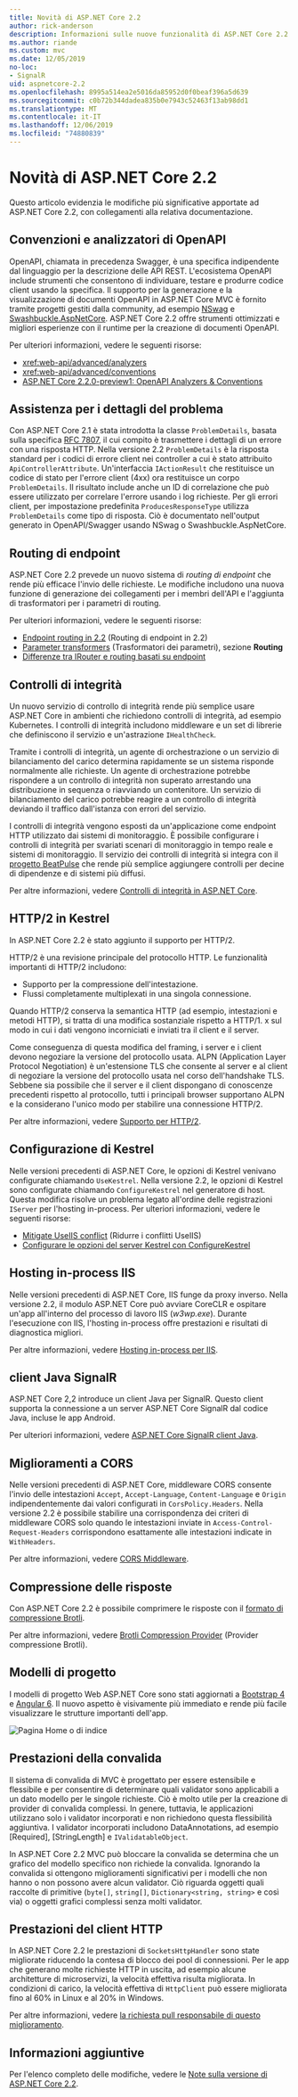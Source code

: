 ```yaml
---
title: Novità di ASP.NET Core 2.2
author: rick-anderson
description: Informazioni sulle nuove funzionalità di ASP.NET Core 2.2.
ms.author: riande
ms.custom: mvc
ms.date: 12/05/2019
no-loc:
- SignalR
uid: aspnetcore-2.2
ms.openlocfilehash: 8995a514ea2e5016da85952d0f0beaf396a5d639
ms.sourcegitcommit: c0b72b344dadea835b0e7943c52463f13ab98dd1
ms.translationtype: MT
ms.contentlocale: it-IT
ms.lasthandoff: 12/06/2019
ms.locfileid: "74880839"
---
```

# <a name="whats-new-in-aspnet-core-22"></a>Novità di ASP.NET Core 2.2

Questo articolo evidenzia le modifiche più significative apportate ad ASP.NET Core 2.2, con collegamenti alla relativa documentazione.

## <a name="openapi-analyzers--conventions"></a>Convenzioni e analizzatori di OpenAPI

OpenAPI, chiamata in precedenza Swagger, è una specifica indipendente dal linguaggio per la descrizione delle API REST. L'ecosistema OpenAPI include strumenti che consentono di individuare, testare e produrre codice client usando la specifica. Il supporto per la generazione e la visualizzazione di documenti OpenAPI in ASP.NET Core MVC è fornito tramite progetti gestiti dalla community, ad esempio [NSwag](https://github.com/RicoSuter/NSwag) e [Swashbuckle.AspNetCore](https://github.com/domaindrivendev/Swashbuckle.AspNetCore). ASP.NET Core 2.2 offre strumenti ottimizzati e migliori esperienze con il runtime per la creazione di documenti OpenAPI.

Per ulteriori informazioni, vedere le seguenti risorse:

* <xref:web-api/advanced/analyzers>
* <xref:web-api/advanced/conventions>
* [ASP.NET Core 2.2.0-preview1: OpenAPI Analyzers & Conventions](https://blogs.msdn.microsoft.com/webdev/2018/08/23/asp-net-core-2-20-preview1-open-api-analyzers-conventions/)

## <a name="problem-details-support"></a>Assistenza per i dettagli del problema

Con ASP.NET Core 2.1 è stata introdotta la classe `ProblemDetails`, basata sulla specifica [RFC 7807](https://tools.ietf.org/html/rfc7807), il cui compito è trasmettere i dettagli di un errore con una risposta HTTP. Nella versione 2.2 `ProblemDetails` è la risposta standard per i codici di errore client nei controller a cui è stato attribuito `ApiControllerAttribute`. Un'interfaccia `IActionResult` che restituisce un codice di stato per l'errore client (4xx) ora restituisce un corpo `ProblemDetails`. Il risultato include anche un ID di correlazione che può essere utilizzato per correlare l'errore usando i log richieste. Per gli errori client, per impostazione predefinita `ProducesResponseType` utilizza `ProblemDetails` come tipo di risposta. Ciò è documentato nell'output generato in OpenAPI/Swagger usando NSwag o Swashbuckle.AspNetCore.

## <a name="endpoint-routing"></a>Routing di endpoint

ASP.NET Core 2.2 prevede un nuovo sistema di *routing di endpoint* che rende più efficace l'invio delle richieste. Le modifiche includono una nuova funzione di generazione dei collegamenti per i membri dell'API e l'aggiunta di trasformatori per i parametri di routing.

Per ulteriori informazioni, vedere le seguenti risorse:

* [Endpoint routing in 2.2](https://blogs.msdn.microsoft.com/webdev/2018/08/27/asp-net-core-2-2-0-preview1-endpoint-routing/) (Routing di endpoint in 2.2)
* [Parameter transformers](https://www.hanselman.com/blog/ASPNETCore22ParameterTransformersForCleanURLGenerationAndSlugsInRazorPagesOrMVC.aspx) (Trasformatori dei parametri), sezione **Routing**
* [Differenze tra IRouter e routing basati su endpoint](xref:fundamentals/routing?view=aspnetcore-2.2#differences-from-earlier-versions-of-routing)

## <a name="health-checks"></a>Controlli di integrità

Un nuovo servizio di controllo di integrità rende più semplice usare ASP.NET Core in ambienti che richiedono controlli di integrità, ad esempio Kubernetes. I controlli di integrità includono middleware e un set di librerie che definiscono il servizio e un'astrazione `IHealthCheck`.

Tramite i controlli di integrità, un agente di orchestrazione o un servizio di bilanciamento del carico determina rapidamente se un sistema risponde normalmente alle richieste. Un agente di orchestrazione potrebbe rispondere a un controllo di integrità non superato arrestando una distribuzione in sequenza o riavviando un contenitore. Un servizio di bilanciamento del carico potrebbe reagire a un controllo di integrità deviando il traffico dall'istanza con errori del servizio.

I controlli di integrità vengono esposti da un'applicazione come endpoint HTTP utilizzato dai sistemi di monitoraggio. È possibile configurare i controlli di integrità per svariati scenari di monitoraggio in tempo reale e sistemi di monitoraggio. Il servizio dei controlli di integrità si integra con il [progetto BeatPulse](https://github.com/Xabaril/BeatPulse) che rende più semplice aggiungere controlli per decine di dipendenze e di sistemi più diffusi.

Per altre informazioni, vedere [Controlli di integrità in ASP.NET Core](xref:host-and-deploy/health-checks).

## <a name="http2-in-kestrel"></a>HTTP/2 in Kestrel

In ASP.NET Core 2.2 è stato aggiunto il supporto per HTTP/2.

HTTP/2 è una revisione principale del protocollo HTTP. Le funzionalità importanti di HTTP/2 includono:

* Supporto per la compressione dell'intestazione.
* Flussi completamente multiplexati in una singola connessione.

Quando HTTP/2 conserva la semantica HTTP (ad esempio, intestazioni e metodi HTTP), si tratta di una modifica sostanziale rispetto a HTTP/1. x sul modo in cui i dati vengono incorniciati e inviati tra il client e il server.

Come conseguenza di questa modifica del framing, i server e i client devono negoziare la versione del protocollo usata. ALPN (Application Layer Protocol Negotiation) è un'estensione TLS che consente al server e al client di negoziare la versione del protocollo usata nel corso dell'handshake TLS. Sebbene sia possibile che il server e il client dispongano di conoscenze precedenti rispetto al protocollo, tutti i principali browser supportano ALPN e la considerano l'unico modo per stabilire una connessione HTTP/2.

Per altre informazioni, vedere [Supporto per HTTP/2](xref:fundamentals/servers/index?view=aspnetcore-2.2#http2-support).

## <a name="kestrel-configuration"></a>Configurazione di Kestrel

Nelle versioni precedenti di ASP.NET Core, le opzioni di Kestrel venivano configurate chiamando `UseKestrel`. Nella versione 2.2, le opzioni di Kestrel sono configurate chiamando `ConfigureKestrel` nel generatore di host. Questa modifica risolve un problema legato all'ordine delle registrazioni `IServer` per l'hosting in-process. Per ulteriori informazioni, vedere le seguenti risorse:

* [Mitigate UseIIS conflict](https://github.com/aspnet/KestrelHttpServer/issues/2760) (Ridurre i conflitti UseIIS)
* [Configurare le opzioni del server Kestrel con ConfigureKestrel](xref:fundamentals/servers/kestrel?view=aspnetcore-2.2#how-to-use-kestrel-in-aspnet-core-apps)

## <a name="iis-in-process-hosting"></a>Hosting in-process IIS

Nelle versioni precedenti di ASP.NET Core, IIS funge da proxy inverso. Nella versione 2.2, il modulo ASP.NET Core può avviare CoreCLR e ospitare un'app all'interno del processo di lavoro IIS (*w3wp.exe*). Durante l'esecuzione con IIS, l'hosting in-process offre prestazioni e risultati di diagnostica migliori.

Per altre informazioni, vedere [Hosting in-process per IIS](xref:host-and-deploy/aspnet-core-module?view=aspnetcore-2.2#in-process-hosting-model).

## <a name="opno-locsignalr-java-client"></a>client Java SignalR

ASP.NET Core 2,2 introduce un client Java per SignalR. Questo client supporta la connessione a un server ASP.NET Core SignalR dal codice Java, incluse le app Android.

Per ulteriori informazioni, vedere [ASP.NET Core SignalR client Java](https://docs.microsoft.com/aspnet/core/signalr/java-client?view=aspnetcore-2.2).

## <a name="cors-improvements"></a>Miglioramenti a CORS

Nelle versioni precedenti di ASP.NET Core, middleware CORS consente l'invio delle intestazioni `Accept`, `Accept-Language`, `Content-Language` e `Origin` indipendentemente dai valori configurati in `CorsPolicy.Headers`. Nella versione 2.2 è possibile stabilire una corrispondenza dei criteri di middleware CORS solo quando le intestazioni inviate in `Access-Control-Request-Headers` corrispondono esattamente alle intestazioni indicate in `WithHeaders`.

Per altre informazioni, vedere [CORS Middleware](xref:security/cors?view=aspnetcore-2.2#set-the-allowed-request-headers).

## <a name="response-compression"></a>Compressione delle risposte

Con ASP.NET Core 2.2 è possibile comprimere le risposte con il [formato di compressione Brotli](https://tools.ietf.org/html/rfc7932).

Per altre informazioni, vedere [Brotli Compression Provider](xref:performance/response-compression?view=aspnetcore-2.2#brotli-compression-provider) (Provider compressione Brotli).

## <a name="project-templates"></a>Modelli di progetto

I modelli di progetto Web ASP.NET Core sono stati aggiornati a [Bootstrap 4](https://getbootstrap.com/docs/4.1/migration/) e [Angular 6](https://blog.angular.io/version-6-of-angular-now-available-cc56b0efa7a4). Il nuovo aspetto è visivamente più immediato e rende più facile visualizzare le strutture importanti dell'app.

![Pagina Home o di indice](~/tutorials/razor-pages/razor-pages-start/_static/home2.2.png)

## <a name="validation-performance"></a>Prestazioni della convalida

Il sistema di convalida di MVC è progettato per essere estensibile e flessibile e per consentire di determinare quali validator sono applicabili a un dato modello per le singole richieste. Ciò è molto utile per la creazione di provider di convalida complessi. In genere, tuttavia, le applicazioni utilizzano solo i validator incorporati e non richiedono questa flessibilità aggiuntiva. I validator incorporati includono DataAnnotations, ad esempio [Required], [StringLength] e `IValidatableObject`.

In ASP.NET Core 2.2 MVC può bloccare la convalida se determina che un grafico del modello specifico non richiede la convalida. Ignorando la convalida si ottengono miglioramenti significativi per i modelli che non hanno o non possono avere alcun validator. Ciò riguarda oggetti quali raccolte di primitive (`byte[]`, `string[]`, `Dictionary<string, string>` e così via) o oggetti grafici complessi senza molti validator.

## <a name="http-client-performance"></a>Prestazioni del client HTTP

In ASP.NET Core 2.2 le prestazioni di `SocketsHttpHandler` sono state migliorate riducendo la contesa di blocco dei pool di connessioni. Per le app che generano molte richieste HTTP in uscita, ad esempio alcune architetture di microservizi, la velocità effettiva risulta migliorata. In condizioni di carico, la velocità effettiva di `HttpClient` può essere migliorata fino al 60% in Linux e al 20% in Windows.

Per altre informazioni, vedere [la richiesta pull responsabile di questo miglioramento](https://github.com/dotnet/corefx/pull/32568).

## <a name="additional-information"></a>Informazioni aggiuntive

Per l'elenco completo delle modifiche, vedere le [Note sulla versione di ASP.NET Core 2.2](https://github.com/aspnet/Home/releases/tag/2.2.0).
